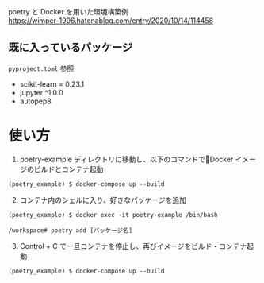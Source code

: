 poetry と Docker を用いた環境構築例  
https://wimper-1996.hatenablog.com/entry/2020/10/14/114458

## 既に入っているパッケージ

`pyproject.toml` 参照
- scikit-learn = 0.23.1
- jupyter ^1.0.0
- autopep8

# 使い方

1. poetry-example ディレクトリに移動し、以下のコマンドでDocker イメージのビルドとコンテナ起動

```
(poetry_example) $ docker-compose up --build
```

2. コンテナ内のシェルに入り、好きなパッケージを追加

```
(poetry_example) $ docker exec -it poetry-example /bin/bash

/workspace# poetry add [パッケージ名]
```

3. Control + C で一旦コンテナを停止し、再びイメージをビルド・コンテナ起動

```
(poetry_example) $ docker-compose up --build
```